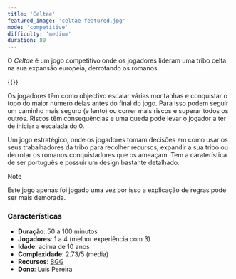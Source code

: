 ```yaml
---
title: 'Celtae'
featured_image: 'celtae-featured.jpg'
mode: 'competitive'
difficulty: 'medium'
duration: 80
---
```

O *Celtae* é um jogo competitivo onde os jogadores lideram uma tribo celta na sua expansão europeia, derrotando os romanos.

<!--more-->

{{<render-featured-image>}}

Os jogadores têm como objectivo escalar várias montanhas e conquistar o topo do maior número delas antes do final do jogo. Para isso podem seguir um caminho mais seguro (e lento) ou correr mais riscos e superar todos os outros. Riscos têm consequências e uma queda pode levar o jogador a ter de iniciar a escalada do 0.

Um jogo estratégico, onde os jogadores tomam decisões em como usar os seus trabalhadores da tribo para recolher recursos, expandir a sua tribo ou derrotar os romanos conquistadores que os ameaçam. Tem a caraterística de ser português e possuir um design bastante detalhado.

> [!NOTE]
> Este jogo apenas foi jogado uma vez por isso a explicação de regras pode ser mais demorada.

### Características

- **Duração**: 50 a 100 minutos
- **Jogadores**: 1 a 4 (melhor experiência com 3)
- **Idade**: acima de 10 anos
- **Complexidade**: 2.73/5 (média)
- **Recursos**: [BGG](https://boardgamegeek.com/boardgame/374200/celtae)
- **Dono**: Luís Pereira
